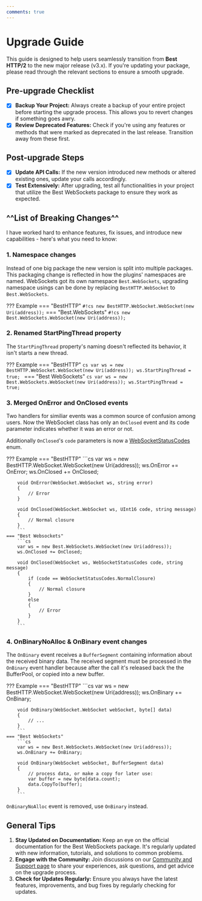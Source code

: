 ```yaml
---
comments: true
---
```


# Upgrade Guide

This guide is designed to help users seamlessly transition from **Best HTTP/2** to the new major release (v3.x).
If you're updating your package, please read through the relevant sections to ensure a smooth upgrade.

## Pre-upgrade Checklist
- [x] **Backup Your Project:** Always create a backup of your entire project before starting the upgrade process. This allows you to revert changes if something goes awry.
- [x] **Review Deprecated Features:** Check if you're using any features or methods that were marked as deprecated in the last release. Transition away from these first.

## Post-upgrade Steps
- [x] **Update API Calls:** If the new version introduced new methods or altered existing ones, update your calls accordingly.
- [x] **Test Extensively:** After upgrading, test all functionalities in your project that utilize the Best WebSockets package to ensure they work as expected.

## ^^List of Breaking Changes^^

I have worked hard to enhance features, fix issues, and introduce new capabilities - here's what you need to know:

### 1. Namespace changes

Instead of one big package the new version is split into multiple packages. This packaging change is reflected in how the plugins' namespaces are named. 
WebSockets got its own namespace `Best.WebSockets`, upgrading namespace usings can be done by replacing `BestHTTP.WebSocket` to `Best.WebSockets`.

??? Example
    === "BestHTTP"
        `#!cs new BestHTTP.WebSocket.WebSocket(new Uri(address));`
    === "Best.WebSockets"
        `#!cs new Best.WebSockets.WebSocket(new Uri(address));`

### 2. Renamed StartPingThread property

The `StartPingThread` property's naming doesn't reflected its behavior, it isn't starts a new thread. 

??? Example
    === "BestHTTP"
        ```cs
        var ws = new BestHTTP.WebSocket.WebSocket(new Uri(address));
        ws.StartPingThread = true;
        ```
    === "Best WebSockets"
        ```cs
        var ws = new Best.WebSockets.WebSocket(new Uri(address));
        ws.StartPingThread = true;
        ```

### 3. Merged OnError and OnClosed events

Two handlers for similiar events was a common source of confusion among users. 
Now the WebSocket class has only an `OnClosed` event and its code parameter indicates whether it was an error or not.

Additionally `OnClosed`'s `code` parameters is now a [WebSocketStatusCodes](api-reference/WebSockets/WebSocketStatusCodes.md) enum.

??? Example
    === "BestHTTP"
        ```cs
        var ws = new BestHTTP.WebSocket.WebSocket(new Uri(address));
        ws.OnError += OnError;
        ws.OnClosed += OnClosed;

        void OnError(WebSocket.WebSocket ws, string error)
        {
            // Error
        }

        void OnClosed(WebSocket.WebSocket ws, UInt16 code, string message)
        {
            // Normal closure
        }
        ```
    === "Best Websockets"
        ```cs
        var ws = new Best.WebSockets.WebSocket(new Uri(address));
        ws.OnClosed += OnClosed;

        void OnClosed(WebSocket ws, WebSocketStatusCodes code, string message)
        {
            if (code == WebSocketStatusCodes.NormalClosure)
            {
                // Normal closure
            }
            else
            {
                // Error
            }
        }
        ```

### 4. OnBinaryNoAlloc & OnBinary event changes

The `OnBinary` event receives a `BufferSegment` containing information about the received binary data. 
The received segment must be processed in the `OnBinary` event handler because after the call it's released back the the BufferPool, or copied into a new buffer.

??? Example
    === "BestHTTP"
        ```cs
        var ws = new BestHTTP.WebSocket.WebSocket(new Uri(address));
        ws.OnBinary += OnBinary;

        void OnBinary(WebSocket.WebSocket webSocket, byte[] data)
        {
            // ...
        }
        ```
    === "Best WebSockets"
        ```cs
        var ws = new Best.WebSockets.WebSocket(new Uri(address));
        ws.OnBinary += OnBinary;

        void OnBinary(WebSocket webSocket, BufferSegment data)
        {
            // process data, or make a copy for later use:
            var buffer = new byte[data.count);
            data.CopyTo(buffer);
        }
        ```

`OnBinaryNoAlloc` event is removed, use `OnBinary` instead.

## General Tips

1. **Stay Updated on Documentation:** Keep an eye on the official documentation for the Best WebSockets package. 
It's regularly updated with new information, tutorials, and solutions to common problems.
2. **Engage with the Community:** Join discussions on our [Community and Support page](../Shared/support.md) to share your experiences, ask questions, and get advice on the upgrade process.
3. **Check for Updates Regularly:** Ensure you always have the latest features, improvements, and bug fixes by regularly checking for updates.
